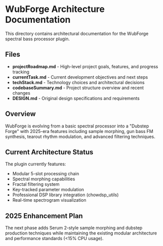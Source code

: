 # WubForge Architecture Documentation

This directory contains architectural documentation for the WubForge spectral bass processor plugin.

## Files

- **projectRoadmap.md** - High-level project goals, features, and progress tracking
- **currentTask.md** - Current development objectives and next steps
- **techStack.md** - Technology choices and architectural decisions
- **codebaseSummary.md** - Project structure overview and recent changes
- **DESIGN.md** - Original design specifications and requirements

## Overview

WubForge is evolving from a basic spectral processor into a "Dubstep Forge" with 2025-era features including sample morphing, gun bass FM synthesis, tearout rhythm modulation, and advanced filtering techniques.

## Current Architecture Status

The plugin currently features:
- Modular 5-slot processing chain
- Spectral morphing capabilities
- Fractal filtering system
- Key-tracked parameter modulation
- Professional DSP library integration (chowdsp_utils)
- Real-time spectrogram visualization

## 2025 Enhancement Plan

The next phase adds Serum 2-style sample morphing and dubstep production techniques while maintaining the existing modular architecture and performance standards (<15% CPU usage).

